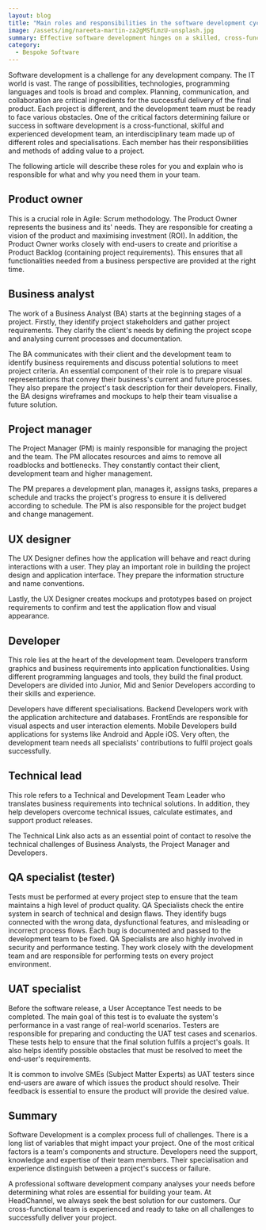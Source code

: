 ```yaml
---
layout: blog
title: "Main roles and responsibilities in the software development cycle"
image: /assets/img/nareeta-martin-za2gMSfLmzU-unsplash.jpg
summary: Effective software development hinges on a skilled, cross-functional team comprising roles like Product Owner, Business Analyst, Project Manager, UX Designer, Developer, Technical Lead, QA, and UAT specialists.
category:
  - Bespoke Software
---
```


Software development is a challenge for any development company. The IT world is vast. The range of possibilities, technologies, programming languages and tools is broad and complex. Planning, communication, and collaboration are critical ingredients for the successful delivery of the final product. Each project is different, and the development team must be ready to face various obstacles. One of the critical factors determining failure or success in software development is a cross-functional, skilful and experienced development team, an interdisciplinary team made up of different roles and specialisations. Each member has their responsibilities and methods of adding value to a project.

The following article will describe these roles for you and explain who is responsible for what and why you need them in your team.

## Product owner
This is a crucial role in Agile: Scrum methodology. The Product Owner represents the business and its' needs. They are responsible for creating a vision of the product and maximising investment (ROI). In addition, the Product Owner works closely with end-users to create and prioritise a Product Backlog (containing project requirements). This ensures that all functionalities needed from a business perspective are provided at the right time.

## Business analyst
The work of a Business Analyst (BA) starts at the beginning stages of a project. Firstly, they identify project stakeholders and gather project requirements. They clarify the client's needs by defining the project scope and analysing current processes and documentation.

The BA communicates with their client and the development team to identify business requirements and discuss potential solutions to meet project criteria. An essential component of their role is to prepare visual representations that convey their business's current and future processes. They also prepare the project's task description for their developers. Finally, the BA designs wireframes and mockups to help their team visualise a future solution.

## Project manager
The Project Manager (PM) is mainly responsible for managing the project and the team. The PM allocates resources and aims to remove all roadblocks and bottlenecks. They constantly contact their client, development team and higher management.

The PM prepares a development plan, manages it, assigns tasks, prepares a schedule and tracks the project's progress to ensure it is delivered according to schedule. The PM is also responsible for the project budget and change management.

## UX designer
The UX Designer defines how the application will behave and react during interactions with a user. They play an important role in building the project design and application interface. They prepare the information structure and name conventions.

Lastly, the UX Designer creates mockups and prototypes based on project requirements to confirm and test the application flow and visual appearance.

## Developer
This role lies at the heart of the development team. Developers transform graphics and business requirements into application functionalities. Using different programming languages and tools, they build the final product. Developers are divided into Junior, Mid and Senior Developers according to their skills and experience.

Developers have different specialisations. Backend Developers work with the application architecture and databases. FrontEnds are responsible for visual aspects and user interaction elements. Mobile Developers build applications for systems like Android and Apple iOS. Very often, the development team needs all specialists' contributions to fulfil project goals successfully.

## Technical lead
This role refers to a Technical and Development Team Leader who translates business requirements into technical solutions. In addition, they help developers overcome technical issues, calculate estimates, and support product releases.

The Technical Link also acts as an essential point of contact to resolve the technical challenges of Business Analysts, the Project Manager and Developers.

## QA specialist (tester)
Tests must be performed at every project step to ensure that the team maintains a high level of product quality. QA Specialists check the entire system in search of technical and design flaws. They identify bugs connected with the wrong data, dysfunctional features, and misleading or incorrect process flows. Each bug is documented and passed to the development team to be fixed. QA Specialists are also highly involved in security and performance testing. They work closely with the development team and are responsible for performing tests on every project environment.

## UAT specialist
Before the software release, a User Acceptance Test needs to be completed. The main goal of this test is to evaluate the system's performance in a vast range of real-world scenarios. Testers are responsible for preparing and conducting the UAT test cases and scenarios. These tests help to ensure that the final solution fulfils a project's goals. It also helps identify possible obstacles that must be resolved to meet the end-user's requirements.

It is common to involve SMEs (Subject Matter Experts) as UAT testers since end-users are aware of which issues the product should resolve. Their feedback is essential to ensure the product will provide the desired value.

## Summary
Software Development is a complex process full of challenges. There is a long list of variables that might impact your project. One of the most critical factors is a team's components and structure. Developers need the support, knowledge and expertise of their team members. Their specialisation and experience distinguish between a project's success or failure.

A professional software development company analyses your needs before determining what roles are essential for building your team. At HeadChannel, we always seek the best solution for our customers. Our cross-functional team is experienced and ready to take on all challenges to successfully deliver your project.
